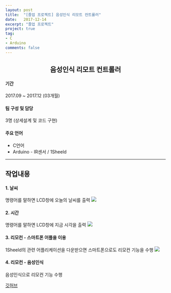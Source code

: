 ```yaml
---
layout: post
title:  "[졸업 프로젝트] 음성인식 리모트 컨트롤러"
date:   2017-12-14
excerpt: "졸업 프로젝트"
project: true
tag:
- C
- Arduino
comments: false
---
```

<center><h2> 음성인식 리모트 컨트롤러 </h2></center>

#### 기간
 2017.09 ~ 2017.12 (03개월)

#### 팀 구성 및 담당
 3명 (상세설계 및 코드 구현)

#### 주요 언어
 * C언어
 * Arduino - IR센서 / 1Sheeld

---

## 작업내용
#### 1. 날씨 
 명령어를 말하면 LCD창에 오늘의 날씨를 출력
 <img src="https://user-images.githubusercontent.com/67365433/93769973-8eb78400-fc56-11ea-849e-53018f3a696a.png">

#### 2. 시간
 명령어를 말하면 LCD창에 지금 시각을 출력
 <img src="https://user-images.githubusercontent.com/67365433/93770268-eeae2a80-fc56-11ea-8a8f-1c2456a2613d.png">

#### 3. 리모컨 - 스마트폰 어플을 이용
 1Sheeld의 관련 어플리케이션을 다운받으면 스마트폰으로도 리모컨 기능을 수행
 <img src="https://user-images.githubusercontent.com/67365433/93770867-bf4bed80-fc57-11ea-9869-8398b09eefcd.png">

#### 4. 리모컨 - 음성인식
 음성인식으로 리모컨 기능 수행

[깃허브](https://github.com/LEEJISU-dev/Arduino_proj)